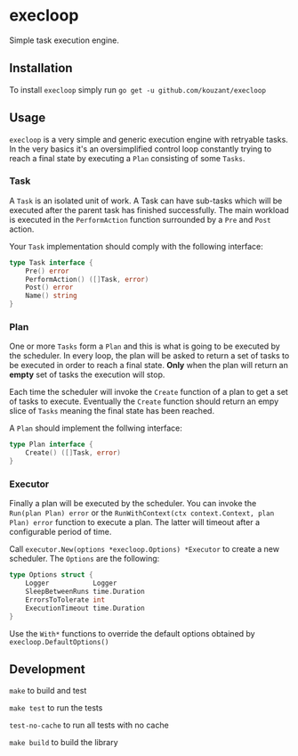 # execloop

Simple task execution engine.

## Installation

To install `execloop` simply run `go get -u github.com/kouzant/execloop`

## Usage

`execloop` is a very simple and generic execution engine with retryable tasks.
In the very basics it's an oversimplified control loop constantly trying to reach
a final state by executing a `Plan` consisting of some `Tasks`.

### Task

A `Task` is an isolated unit of work. A Task can have sub-tasks which will be
executed after the parent task has finished successfully. The main workload is
executed in the `PerformAction` function surrounded by a `Pre` and `Post`
action.

Your `Task` implementation should comply with the following interface:

```go
type Task interface {
	Pre() error
	PerformAction() ([]Task, error)
	Post() error
	Name() string
}
```

### Plan

One or more `Tasks` form a `Plan` and this is what is going to be executed
by the scheduler. In every loop, the plan will be asked to return a set of
tasks to be executed in order to reach a final state. **Only** when the plan
will return an **empty** set of tasks the execution will stop.

Each time the scheduler will invoke the `Create` function of a plan to get
a set of tasks to execute. Eventually the `Create` function should return an
empy slice of `Tasks` meaning the final state has been reached.

A `Plan` should implement the follwing interface:

```go
type Plan interface {
	Create() ([]Task, error)
}
```

### Executor

Finally a plan will be executed by the scheduler. You can invoke the `Run(plan Plan) error`
or the `RunWithContext(ctx context.Context, plan Plan) error` function to
execute a plan. The latter will timeout after a configurable period of time.

Call `executor.New(options *execloop.Options) *Executor` to create a new
scheduler. The `Options` are the following:

```go
type Options struct {
	Logger           Logger
	SleepBetweenRuns time.Duration
	ErrorsToTolerate int
	ExecutionTimeout time.Duration
}
```

Use the `With*` functions to override the default options obtained by `execloop.DefaultOptions()`

## Development

`make` to build and test

`make test` to run the tests

`test-no-cache` to run all tests with no cache

`make build` to build the library